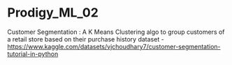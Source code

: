 # Prodigy_ML_02
Customer Segmentation : A K Means Clustering algo to group customers of a retail store based on their purchase history  dataset - https://www.kaggle.com/datasets/vjchoudhary7/customer-segmentation-tutorial-in-python  
